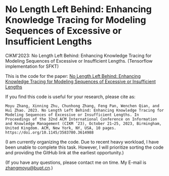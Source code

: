 # No Length Left Behind: Enhancing Knowledge Tracing for Modeling Sequences of Excessive or Insufficient Lengths
CIKM'2023: No Length Left Behind: Enhancing Knowledge Tracing for Modeling Sequences of Excessive or Insufficient Lengths.
(Tensorflow implementation for SFKT)

This is the code for the paper: [No Length Left Behind: Enhancing Knowledge Tracing for Modeling Sequences of Excessive or Insufficient Lengths](https://dl.acm.org/doi/10.1145/3583780.3614988)  

If you find this code is useful for your research, please cite as:
```
Moyu Zhang, Xinning Zhu, Chunhong Zhang, Feng Pan, Wenchen Qian, and Hui Zhao. 2023. No Length Left Behind: Enhancing Knowledge Tracing for Modeling Sequences of Excessive or Insufficient Lengths. In Proceedings of the 32nd ACM International Conference on Information and Knowledge Management (CIKM ’23), October 21–25, 2023, Birmingham, United Kingdom. ACM, New York, NY, USA, 10 pages. https://doi.org/10.1145/3583780.3614988
```

(I am currently organizing the code. Due to recent heavy workload, I have been unable to complete this task. However, I will prioritize sorting the code and providing the GitHub link at the earliest opportunity.)

(If you have any questions, please contact me on time. My E-mail is zhangmoyu@bupt.cn.)

